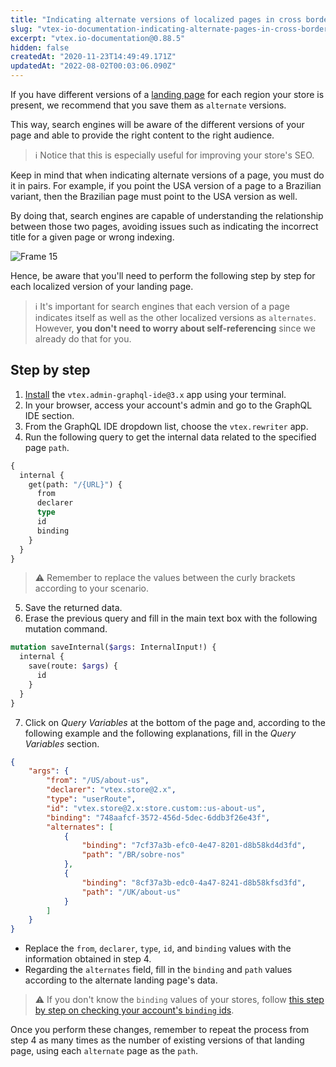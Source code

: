 ```yaml
---
title: "Indicating alternate versions of localized pages in cross border stores"
slug: "vtex-io-documentation-indicating-alternate-pages-in-cross-border-stores"
excerpt: "vtex.io-documentation@0.88.5"
hidden: false
createdAt: "2020-11-23T14:49:49.171Z"
updatedAt: "2022-08-02T00:03:06.090Z"
---
```

If you have different versions of a [landing page](https://developers.vtex.com/docs/vtex-io-documentation-creating-a-new-custom-page) for each region your store is present, we recommend that you save them as `alternate` versions.

This way, search engines will be aware of the different versions of your page and able to provide the right content to the right audience.

>ℹ️ Notice that this is especially useful for improving your store's SEO.

Keep in mind that when indicating alternate versions of a page, you must do it in pairs. For example, if you point the USA version of a page to a Brazilian variant, then the Brazilian page must point to the USA version as well.

By doing that, search engines are capable of understanding the relationship between those two pages, avoiding issues such as indicating the incorrect title for a given page or wrong indexing.

![Frame 15](https://user-images.githubusercontent.com/60782333/99296845-2a640b80-2826-11eb-978a-a36bd1d49dd5.png)

Hence, be aware that you'll need to perform the following step by step for each localized version of your landing page.

>ℹ️ It's important for search engines that each version of a page indicates itself as well as the other localized versions as `alternates`. However, **you don't need to worry about self-referencing** since we already do that for you.

## Step by step

1. [Install](https://developers.vtex.com/docs/vtex-io-documentation-installing-an-app) the `vtex.admin-graphql-ide@3.x` app using your terminal.
2. In your browser, access your account's admin and go to the GraphQL IDE section.
3. From the GraphQL IDE dropdown list, choose the `vtex.rewriter` app.
4. Run the following query to get the internal data related to the specified page `path`.

```graphql
{
  internal {
    get(path: "/{URL}") {
      from
      declarer
      type
      id
      binding
    }
  }
}
```

>⚠️ Remember to replace the values between the curly brackets according to your scenario.

5. Save the returned data.
6. Erase the previous query and fill in the main text box with the following mutation command.

``` graphql
mutation saveInternal($args: InternalInput!) {
  internal {
    save(route: $args) {
      id
    }
  }
}
```

7. Click on *Query Variables* at the bottom of the page and, according to the following example and the following explanations, fill in the *Query Variables* section.

```json
{
    "args": {
        "from": "/US/about-us",
        "declarer": "vtex.store@2.x",
        "type": "userRoute",
        "id": "vtex.store@2.x:store.custom::us-about-us",
        "binding": "748aafcf-3572-456d-5dec-6ddb3f26e43f",
        "alternates": [
            {
                "binding": "7cf37a3b-efc0-4e47-8201-d8b58kd4d3fd",
                "path": "/BR/sobre-nos"
            },
            {
                "binding": "8cf37a3b-edc0-4a47-8241-d8b58kfsd3fd",
                "path": "/UK/about-us"
            }
        ]
    }
}
```

- Replace the `from`, `declarer`, `type`, `id`, and `binding` values with the information obtained in step 4.
- Regarding the `alternates` field, fill in the `binding` and `path` values according to the alternate landing page's data.

>⚠️ If you don't know the `binding` values of your stores, follow [this step by step on checking your account's `binding` ids](https://developers.vtex.com/docs/checking-your-stores-binding-id).

Once you perform these changes, remember to repeat the process from step 4 as many times as the number of existing versions of that landing page, using each `alternate` page as the `path`.